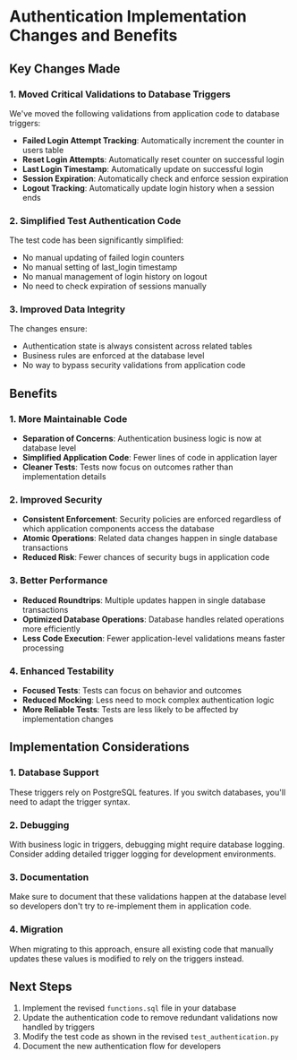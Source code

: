 # Authentication Implementation Changes and Benefits

## Key Changes Made

### 1. Moved Critical Validations to Database Triggers

We've moved the following validations from application code to database triggers:

- **Failed Login Attempt Tracking**: Automatically increment the counter in users table
- **Reset Login Attempts**: Automatically reset counter on successful login
- **Last Login Timestamp**: Automatically update on successful login
- **Session Expiration**: Automatically check and enforce session expiration
- **Logout Tracking**: Automatically update login history when a session ends

### 2. Simplified Test Authentication Code

The test code has been significantly simplified:

- No manual updating of failed login counters
- No manual setting of last_login timestamp
- No manual management of login history on logout
- No need to check expiration of sessions manually

### 3. Improved Data Integrity

The changes ensure:

- Authentication state is always consistent across related tables
- Business rules are enforced at the database level
- No way to bypass security validations from application code

## Benefits

### 1. More Maintainable Code

- **Separation of Concerns**: Authentication business logic is now at database level
- **Simplified Application Code**: Fewer lines of code in application layer
- **Cleaner Tests**: Tests now focus on outcomes rather than implementation details

### 2. Improved Security

- **Consistent Enforcement**: Security policies are enforced regardless of which application components access the database
- **Atomic Operations**: Related data changes happen in single database transactions
- **Reduced Risk**: Fewer chances of security bugs in application code

### 3. Better Performance

- **Reduced Roundtrips**: Multiple updates happen in single database transactions
- **Optimized Database Operations**: Database handles related operations more efficiently
- **Less Code Execution**: Fewer application-level validations means faster processing

### 4. Enhanced Testability

- **Focused Tests**: Tests can focus on behavior and outcomes
- **Reduced Mocking**: Less need to mock complex authentication logic
- **More Reliable Tests**: Tests are less likely to be affected by implementation changes

## Implementation Considerations

### 1. Database Support

These triggers rely on PostgreSQL features. If you switch databases, you'll need to adapt the trigger syntax.

### 2. Debugging

With business logic in triggers, debugging might require database logging. Consider adding detailed trigger logging for development environments.

### 3. Documentation

Make sure to document that these validations happen at the database level so developers don't try to re-implement them in application code.

### 4. Migration

When migrating to this approach, ensure all existing code that manually updates these values is modified to rely on the triggers instead.

## Next Steps

1. Implement the revised `functions.sql` file in your database
2. Update the authentication code to remove redundant validations now handled by triggers
3. Modify the test code as shown in the revised `test_authentication.py`
4. Document the new authentication flow for developers
